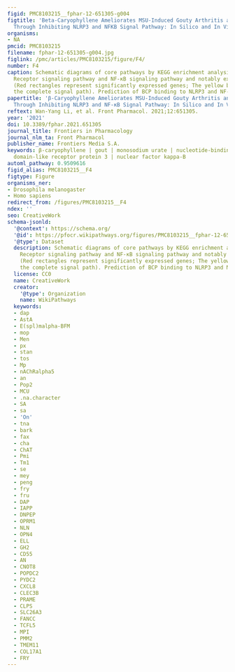 ```yaml
---
figid: PMC8103215__fphar-12-651305-g004
figtitle: 'Beta-Caryophyllene Ameliorates MSU-Induced Gouty Arthritis and Inflammation
  Through Inhibiting NLRP3 and NFKB Signal Pathway: In Silico and In Vivo'
organisms:
- NA
pmcid: PMC8103215
filename: fphar-12-651305-g004.jpg
figlink: /pmc/articles/PMC8103215/figure/F4/
number: F4
caption: Schematic diagrams of core pathways by KEGG enrichment analysis, NOD-Like
  Receptor signaling pathway and NF-κB signaling pathway and notably expressed genes
  (Red rectangles represent significantly expressed genes; The yellow box circles
  the complete signal path). Prediction of BCP binding to NLRP3 and NF‐κB signaling.
papertitle: 'β-Caryophyllene Ameliorates MSU-Induced Gouty Arthritis and Inflammation
  Through Inhibiting NLRP3 and NF-κB Signal Pathway: In Silico and In Vivo.'
reftext: Wan-Yang Li, et al. Front Pharmacol. 2021;12:651305.
year: '2021'
doi: 10.3389/fphar.2021.651305
journal_title: Frontiers in Pharmacology
journal_nlm_ta: Front Pharmacol
publisher_name: Frontiers Media S.A.
keywords: β-caryophyllene | gout | monosodium urate | nucleotide-binding oligomerization
  domain-like receptor protein 3 | nuclear factor kappa-B
automl_pathway: 0.9509616
figid_alias: PMC8103215__F4
figtype: Figure
organisms_ner:
- Drosophila melanogaster
- Homo sapiens
redirect_from: /figures/PMC8103215__F4
ndex: ''
seo: CreativeWork
schema-jsonld:
  '@context': https://schema.org/
  '@id': https://pfocr.wikipathways.org/figures/PMC8103215__fphar-12-651305-g004.html
  '@type': Dataset
  description: Schematic diagrams of core pathways by KEGG enrichment analysis, NOD-Like
    Receptor signaling pathway and NF-κB signaling pathway and notably expressed genes
    (Red rectangles represent significantly expressed genes; The yellow box circles
    the complete signal path). Prediction of BCP binding to NLRP3 and NF‐κB signaling.
  license: CC0
  name: CreativeWork
  creator:
    '@type': Organization
    name: WikiPathways
  keywords:
  - dap
  - AstA
  - E(spl)malpha-BFM
  - mop
  - Men
  - px
  - stan
  - tos
  - Mp
  - nAChRalpha5
  - an
  - Pop2
  - MCU
  - .na.character
  - SA
  - sa
  - 'On'
  - tna
  - bark
  - fax
  - cha
  - ChAT
  - Pmi
  - Tm1
  - se
  - mey
  - peng
  - fry
  - fru
  - DAP
  - IAPP
  - DNPEP
  - OPRM1
  - NLN
  - OPN4
  - ELL
  - GH2
  - CD55
  - AN
  - CNOT8
  - POPDC2
  - PYDC2
  - CXCL8
  - CLEC3B
  - PRAME
  - CLPS
  - SLC26A3
  - FANCC
  - TCFL5
  - MPI
  - PMM2
  - TMEM11
  - COL17A1
  - FRY
---
```

